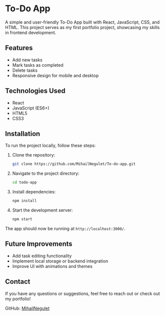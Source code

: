 # To-Do App

A simple and user-friendly To-Do App built with React, JavaScript, CSS, and HTML. This project serves as my first portfolio project, showcasing my skills in frontend development.

## Features
- Add new tasks
- Mark tasks as completed
- Delete tasks
- Responsive design for mobile and desktop

## Technologies Used
- React
- JavaScript (ES6+)
- HTML5
- CSS3

## Installation

To run the project locally, follow these steps:

1. Clone the repository:
   ```sh
   git clone https://github.com/MihailNegulet/To-do-app.git
   ```
2. Navigate to the project directory:
   ```sh
   cd todo-app
   ```
3. Install dependencies:
   ```sh
   npm install
   ```
4. Start the development server:
   ```sh
   npm start
   ```

The app should now be running at `http://localhost:3000/`.

## Future Improvements
- Add task editing functionality
- Implement local storage or backend integration
- Improve UI with animations and themes

## Contact
If you have any questions or suggestions, feel free to reach out or check out my portfolio!

GitHub: [MihailNegulet](https://github.com/MihailNegulet)

